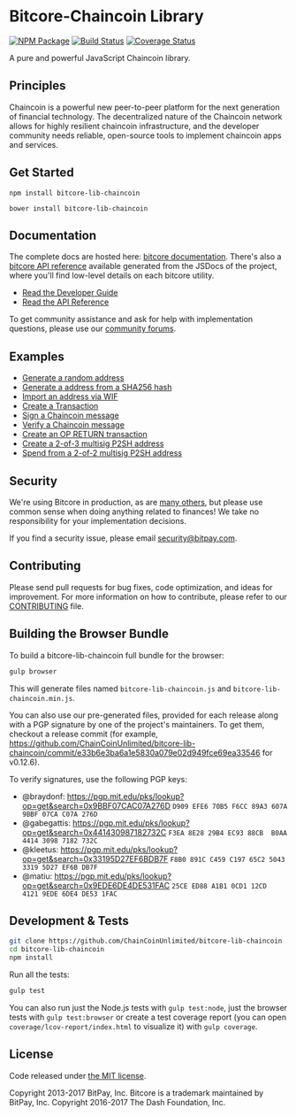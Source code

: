 Bitcore-Chaincoin Library
=======

[![NPM Package](https://img.shields.io/npm/v/bitcore-lib-chaincoin.svg?style=flat-square)](https://www.npmjs.org/package/bitcore-lib-chaincoin)
[![Build Status](https://img.shields.io/travis/ChainCoinUnlimited/bitcore-lib-chaincoin.svg?branch=master&style=flat-square)](https://travis-ci.org/ChainCoinUnlimited/bitcore-lib-chaincoin)
[![Coverage Status](https://img.shields.io/coveralls/ChainCoinUnlimited/bitcore-lib-chaincoin.svg?style=flat-square)](https://coveralls.io/github/ChainCoinUnlimited/bitcore-lib-chaincoin?branch=master)

A pure and powerful JavaScript Chaincoin library.

## Principles

Chaincoin is a powerful new peer-to-peer platform for the next generation of financial technology. The decentralized nature of the Chaincoin network allows for highly resilient chaincoin infrastructure, and the developer community needs reliable, open-source tools to implement chaincoin apps and services.

## Get Started

```
npm install bitcore-lib-chaincoin
```

```
bower install bitcore-lib-chaincoin
```

## Documentation

The complete docs are hosted here: [bitcore documentation](http://bitcore.io/guide/). There's also a [bitcore API reference](http://bitcore.io/api/) available generated from the JSDocs of the project, where you'll find low-level details on each bitcore utility.

- [Read the Developer Guide](http://bitcore.io/guide/)
- [Read the API Reference](http://bitcore.io/api/)

To get community assistance and ask for help with implementation questions, please use our [community forums](https://forum.bitcore.io/).

## Examples

* [Generate a random address](https://github.com/ChainCoinUnlimited/bitcore-lib-chaincoin/blob/master/docs/examples.md#generate-a-random-address)
* [Generate a address from a SHA256 hash](https://github.com/ChainCoinUnlimited/bitcore-lib-chaincoin/blob/master/docs/examples.md#generate-a-address-from-a-sha256-hash)
* [Import an address via WIF](https://github.com/ChainCoinUnlimited/bitcore-lib-chaincoin/blob/master/docs/examples.md#import-an-address-via-wif)
* [Create a Transaction](https://github.com/ChainCoinUnlimited/bitcore-lib-chaincoin/blob/master/docs/examples.md#create-a-transaction)
* [Sign a Chaincoin message](https://github.com/ChainCoinUnlimited/bitcore-lib-chaincoin/blob/master/docs/examples.md#sign-a-bitcoin-message)
* [Verify a Chaincoin message](https://github.com/ChainCoinUnlimited/bitcore-lib-chaincoin/blob/master/docs/examples.md#verify-a-bitcoin-message)
* [Create an OP RETURN transaction](https://github.com/ChainCoinUnlimited/bitcore-lib-chaincoin/blob/master/docs/examples.md#create-an-op-return-transaction)
* [Create a 2-of-3 multisig P2SH address](https://github.com/ChainCoinUnlimited/bitcore-lib-chaincoin/blob/master/docs/examples.md#create-a-2-of-3-multisig-p2sh-address)
* [Spend from a 2-of-2 multisig P2SH address](https://github.com/ChainCoinUnlimited/bitcore-lib-chaincoin/blob/master/docs/examples.md#spend-from-a-2-of-2-multisig-p2sh-address)


## Security

We're using Bitcore in production, as are [many others](http://bitcore.io#projects), but please use common sense when doing anything related to finances! We take no responsibility for your implementation decisions.

If you find a security issue, please email security@bitpay.com.

## Contributing

Please send pull requests for bug fixes, code optimization, and ideas for improvement. For more information on how to contribute, please refer to our [CONTRIBUTING](https://github.com/ChainCoinUnlimited/bitcore-lib-chaincoin/blob/master/CONTRIBUTING.md) file.

## Building the Browser Bundle

To build a bitcore-lib-chaincoin full bundle for the browser:

```sh
gulp browser
```

This will generate files named `bitcore-lib-chaincoin.js` and `bitcore-lib-chaincoin.min.js`.

You can also use our pre-generated files, provided for each release along with a PGP signature by one of the project's maintainers. To get them, checkout a release commit (for example, https://github.com/ChainCoinUnlimited/bitcore-lib-chaincoin/commit/e33b6e3ba6a1e5830a079e02d949fce69ea33546 for v0.12.6).

To verify signatures, use the following PGP keys:
- @braydonf: https://pgp.mit.edu/pks/lookup?op=get&search=0x9BBF07CAC07A276D `D909 EFE6 70B5 F6CC 89A3 607A 9BBF 07CA C07A 276D`
- @gabegattis: https://pgp.mit.edu/pks/lookup?op=get&search=0x441430987182732C `F3EA 8E28 29B4 EC93 88CB  B0AA 4414 3098 7182 732C`
- @kleetus: https://pgp.mit.edu/pks/lookup?op=get&search=0x33195D27EF6BDB7F `F8B0 891C C459 C197 65C2 5043 3319 5D27 EF6B DB7F`
- @matiu: https://pgp.mit.edu/pks/lookup?op=get&search=0x9EDE6DE4DE531FAC `25CE ED88 A1B1 0CD1 12CD  4121 9EDE 6DE4 DE53 1FAC`


## Development & Tests

```sh
git clone https://github.com/ChainCoinUnlimited/bitcore-lib-chaincoin
cd bitcore-lib-chaincoin
npm install
```

Run all the tests:

```sh
gulp test
```

You can also run just the Node.js tests with `gulp test:node`, just the browser tests with `gulp test:browser`
or create a test coverage report (you can open `coverage/lcov-report/index.html` to visualize it) with `gulp coverage`.

## License

Code released under [the MIT license](https://github.com/ChainCoinUnlimited/bitcore-lib-chaincoin/blob/master/LICENSE).

Copyright 2013-2017 BitPay, Inc. Bitcore is a trademark maintained by BitPay, Inc.
Copyright 2016-2017 The Dash Foundation, Inc.
